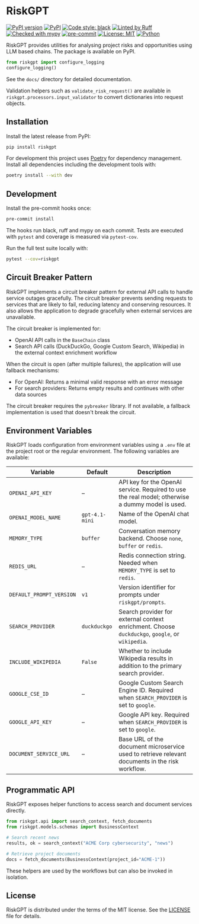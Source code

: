 # RiskGPT


[![PyPI version](https://badge.fury.io/py/riskgpt.svg)](https://pypi.org/project/riskgpt/)
[![PyPI](https://img.shields.io/pypi/v/riskgpt)](https://pypi.org/project/riskgpt/)
[![Code style: black](https://img.shields.io/badge/code%20style-black-000000.svg)](https://github.com/psf/black)
[![Linted by Ruff](https://img.shields.io/badge/lint-ruff-green.svg)](https://docs.astral.sh/ruff/)
[![Checked with mypy](https://img.shields.io/badge/type%20checked-mypy-blue.svg)](http://mypy-lang.org/)
[![pre-commit](https://img.shields.io/badge/pre--commit-enabled-brightgreen?logo=pre-commit&logoColor=white)](https://pre-commit.com/)
[![License: MIT](https://img.shields.io/pypi/l/riskgpt.svg)](https://github.com/<USER_OR_ORG>/riskgpt/blob/main/LICENSE)
[![Python](https://img.shields.io/pypi/pyversions/riskgpt)](https://pypi.org/project/riskgpt/)

RiskGPT provides utilities for analysing project risks and opportunities using LLM based chains. The package is available on PyPI.

```python
from riskgpt import configure_logging
configure_logging()
```

See the `docs/` directory for detailed documentation.

Validation helpers such as `validate_risk_request()` are available in `riskgpt.processors.input_validator` to convert dictionaries into request objects.

## Installation

Install the latest release from PyPI:

```bash
pip install riskgpt
```


For development this project uses [Poetry](https://python-poetry.org/) for dependency management. Install all dependencies including the development tools with:

```bash
poetry install --with dev
```

## Development

Install the pre-commit hooks once:

```bash
pre-commit install
```

The hooks run black, ruff and mypy on each commit. Tests are executed with `pytest` and coverage is measured via `pytest-cov`.

Run the full test suite locally with:

```bash
pytest --cov=riskgpt
```

## Circuit Breaker Pattern

RiskGPT implements a circuit breaker pattern for external API calls to handle service outages gracefully. The circuit breaker prevents sending requests to services that are likely to fail, reducing latency and conserving resources. It also allows the application to degrade gracefully when external services are unavailable.

The circuit breaker is implemented for:
- OpenAI API calls in the `BaseChain` class
- Search API calls (DuckDuckGo, Google Custom Search, Wikipedia) in the external context enrichment workflow

When the circuit is open (after multiple failures), the application will use fallback mechanisms:
- For OpenAI: Returns a minimal valid response with an error message
- For search providers: Returns empty results and continues with other data sources

The circuit breaker requires the `pybreaker` library. If not available, a fallback implementation is used that doesn't break the circuit.

## Environment Variables

RiskGPT loads configuration from environment variables using a `.env` file at the project root or the regular environment. The following variables are available:

| Variable | Default | Description |
|----------|---------|-------------|
| `OPENAI_API_KEY` | – | API key for the OpenAI service. Required to use the real model; otherwise a dummy model is used. |
| `OPENAI_MODEL_NAME` | `gpt-4.1-mini` | Name of the OpenAI chat model. |
| `MEMORY_TYPE` | `buffer` | Conversation memory backend. Choose `none`, `buffer` or `redis`. |
| `REDIS_URL` | – | Redis connection string. Needed when `MEMORY_TYPE` is set to `redis`. |
| `DEFAULT_PROMPT_VERSION` | `v1` | Version identifier for prompts under `riskgpt/prompts`. |
| `SEARCH_PROVIDER` | `duckduckgo` | Search provider for external context enrichment. Choose `duckduckgo`, `google`, or `wikipedia`. |
| `INCLUDE_WIKIPEDIA` | `False` | Whether to include Wikipedia results in addition to the primary search provider. |
| `GOOGLE_CSE_ID` | – | Google Custom Search Engine ID. Required when `SEARCH_PROVIDER` is set to `google`. |
| `GOOGLE_API_KEY` | – | Google API key. Required when `SEARCH_PROVIDER` is set to `google`. |
| `DOCUMENT_SERVICE_URL` | – | Base URL of the document microservice used to retrieve relevant documents in the risk workflow. |

## Programmatic API

RiskGPT exposes helper functions to access search and document services directly.

```python
from riskgpt.api import search_context, fetch_documents
from riskgpt.models.schemas import BusinessContext

# Search recent news
results, ok = search_context("ACME Corp cybersecurity", "news")

# Retrieve project documents
docs = fetch_documents(BusinessContext(project_id="ACME-1"))
```

These helpers are used by the workflows but can also be invoked in isolation.

## License

RiskGPT is distributed under the terms of the MIT license. See the [LICENSE](LICENSE) file for details.
